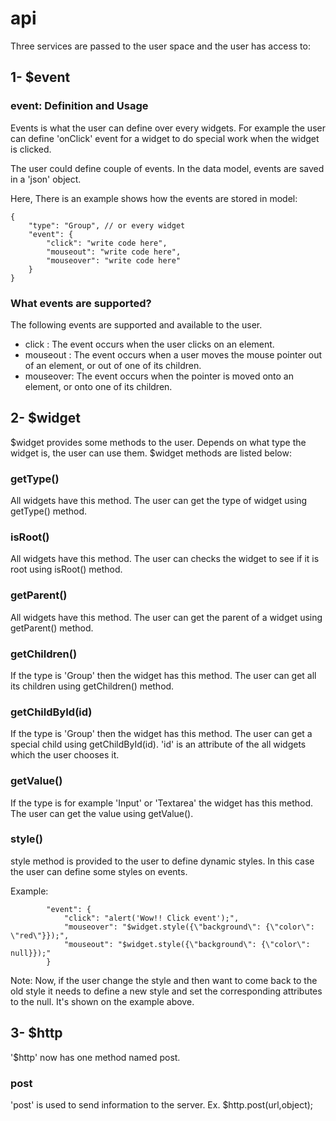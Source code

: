 # api

Three services are passed to the user space and the user has access to:

## 1- $event

### event: Definition and Usage

Events is what the user can define over every widgets. For example the user can define 'onClick' 
event for a widget to do special work when the widget is clicked.

The user could define couple of events. 
In the data model, events are saved in a 'json' object.

Here, There is an example shows how the events are stored in model:

    {
        "type": "Group", // or every widget
        "event": {
            "click": "write code here",
            "mouseout": "write code here",
            "mouseover": "write code here"
        } 
    }


### What events are supported?

The following events are supported and available to the user.

- click : The event occurs when the user clicks on an element.
- mouseout : The event occurs when a user moves the mouse pointer out of an element, or out of one of its children.
- mouseover: The event occurs when the pointer is moved onto an element, or onto one of its children.

## 2- $widget

$widget provides some methods to the user. Depends on what type the widget is, the user can use them.
$widget methods are listed below:


### getType()

All widgets have this method. 
The user can get the type of widget using getType() method.


### isRoot()

All widgets have this method.
The user can checks the widget to see if it is root using isRoot() method.


### getParent()

All widgets have this method.
The user can get the parent of a widget using getParent() method.


### getChildren()

If the type is 'Group' then the widget has this method.
The user can get all its children using getChildren() method.


### getChildById(id)

If the type is 'Group' then the widget has this method.
The user can get a special child using getChildById(id).
'id' is an attribute of the all widgets which the user chooses it.


### getValue()

If the type is for example 'Input' or 'Textarea' the widget has this method.
The user can get the value using getValue().

### style()

style method is provided to the user to define dynamic styles. In this case the user can define some styles
on events. 

Example:

            "event": {
                "click": "alert('Wow!! Click event');",
                "mouseover": "$widget.style({\"background\": {\"color\": \"red\"}});",
                "mouseout": "$widget.style({\"background\": {\"color\": null}});"
            }

Note: 
Now, if the user change the style and then want to come back to the old style it needs to define 
a new style and set the corresponding attributes to the null. It's shown on the example above.



## 3- $http

'$http' now has one method named post.


### post

'post' is used to send information to the server.
Ex. $http.post(url,object);



